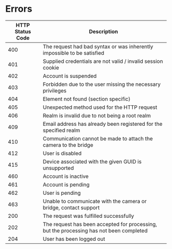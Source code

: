 # Errors

HTTP Status Code | Description
---------------- | -----------
400	| The request had bad syntax or was inherently impossible to be satisfied
401	| Supplied credentials are not valid / invalid session cookie
402	| Account is suspended
403	| Forbidden due to the user missing the necessary privileges
404	| Element not found (section specific)
405	| Unexpected method used for the HTTP request
406	| Realm is invalid due to not being a root realm
409	| Email address has already been registered for the specified realm
410	| Communication cannot be made to attach the camera to the bridge
412	| User is disabled
415	| Device associated with the given GUID is unsupported
460	| Account is inactive
461	| Account is pending
462	| User is pending
463	| Unable to communicate with the camera or bridge, contact support
200	| The request was fulfilled successfully
202	| The request has been accepted for processing, but the processing has not been completed
204	| User has been logged out
